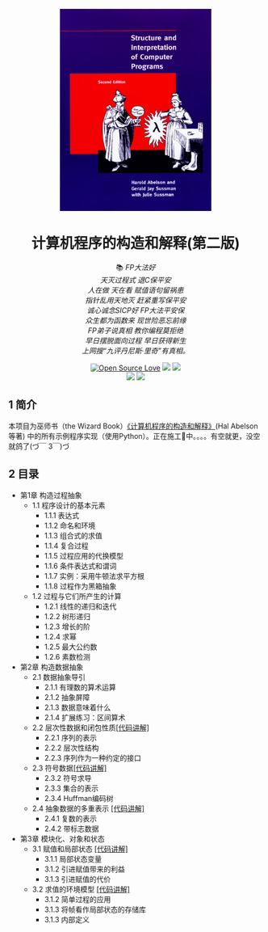 <!--
 * @Descripttion: 
 * @Version: 1.0
 * @Author: ZhangHongYu
 * @Date: 2021-09-19 19:53:53
 * @LastEditors: ZhangHongYu
 * @LastEditTime: 2022-07-02 19:33:57
-->
<p align="center"><img src="pic/SICP_cover.jpeg" width="300" height="400"></p>

<div align="center">

# 计算机程序的构造和解释(第二版)

📚 *FP大法好* \
*天灭过程式 退C保平安* \
*人在做 天在看 赋值语句留祸患* \
*指针乱用天地灭 赶紧重写保平安* \
*诚心诚念SICP好 FP大法平安保* \
*众生都为函数来 现世险恶忘前缘* \
*FP弟子说真相 教你编程莫拒绝* \
*早日摆脱面向过程 早日获得新生* \
*上网搜“九评丹尼斯·里奇”有真相。* 

[![Open Source Love](https://badges.frapsoft.com/os/v2/open-source.svg?v=103)](https://github.com/orion-orion/SICP-Python) [![](https://img.shields.io/github/license/orion-orion/SICP-Python)](https://github.com/orion-orion/SICP-Python/blob/main/LICENSE) [![](https://img.shields.io/github/stars/orion-orion/SICP-Python?style=social)](https://github.com/orion-orion/SICP-Python)
<br/>
[![](https://img.shields.io/github/directory-file-count/orion-orion/SICP-Python)](https://github.com/orion-orion/SICP-Python) [![](https://img.shields.io/github/languages/code-size/orion-orion/SICP-Python)](https://github.com/orion-orion/SICP-Python) 
</div>

## 1 简介
本项目为巫师书（the Wizard Book）[《计算机程序的构造和解释》](https://web.mit.edu/6.001/6.037/sicp.pdf)(Hal Abelson等著) 中的所有示例程序实现（使用Python）。正在施工🚧中。。。。有空就更，没空就鸽了(づ￣ 3￣)づ 

## 2 目录
- 第1章 构造过程抽象
  - 1.1 程序设计的基本元素
    - 1.1.1 表达式 
    - 1.1.2 命名和环境
    - 1.1.3 组合式的求值
    - 1.1.4 复合过程
    - 1.1.5 过程应用的代换模型
    - 1.1.6 条件表达式和谓词
    - 1.1.7 实例：采用牛顿法求平方根
    - 1.1.8 过程作为黑箱抽象
  - 1.2 过程与它们所产生的计算
    - 1.2.1 线性的递归和迭代 
    - 1.2.2 树形递归
    - 1.2.3 增长的阶
    - 1.2.4 求幂
    - 1.2.5 最大公约数
    - 1.2.6 素数检测
- 第2章 构造数据抽象
  - 2.1 数据抽象导引
    - 2.1.1 有理数的算术运算
    - 2.1.2 抽象屏障
    - 2.1.3 数据意味着什么
    - 2.1.4 扩展练习：区间算术
  - 2.2 层次性数据和闭包性质[[代码讲解]](https://www.cnblogs.com/orion-orion/p/16234680.html) 
    - 2.2.1 序列的表示 
    - 2.2.2 层次性结构 
    - 2.2.3 序列作为一种约定的接口 
  - 2.3 符号数据[[代码讲解]](https://www.cnblogs.com/orion-orion/p/17026000.html) 
    - 2.3.2 符号求导 
    - 2.3.3 集合的表示 
    - 2.3.4 Huffman编码树
  - 2.4 抽象数据的多重表示 [[代码讲解]](https://www.cnblogs.com/orion-orion/p/17065543.html) 
    -  2.4.1 复数的表示
    -  2.4.2 带标志数据 
- 第3章 模块化、对象和状态
  - 3.1 赋值和局部状态 [[代码讲解]](https://www.cnblogs.com/orion-orion/p/17185719.html) 
    - 3.1.1 局部状态变量
    - 3.1.2 引进赋值带来的利益
    - 3.1.3 引进赋值的代价    
  - 3.2 求值的环境模型 [[代码讲解]](https://www.cnblogs.com/orion-orion/p/17247251.html) 
    - 3.1.2 简单过程的应用
    - 3.1.3 将帧看作局部状态的存储库
    - 3.1.3 内部定义


